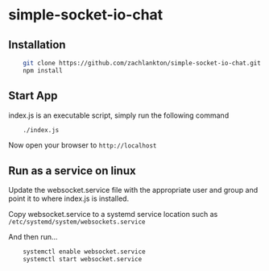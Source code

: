 # simple-socket-io-chat

## Installation

```bash
    git clone https://github.com/zachlankton/simple-socket-io-chat.git
    npm install
```

## Start App

index.js is an executable script, simply run the following command

```bash
    ./index.js
```

Now open your browser to `http://localhost`

## Run as a service on linux

Update the websocket.service file with the appropriate user and group and point it to where index.js is installed.

Copy websocket.service to a systemd service location such as `/etc/systemd/system/websockets.service`

And then run...

```bash
    systemctl enable websocket.service
    systemctl start websocket.service
```